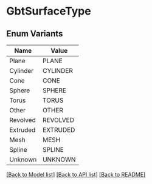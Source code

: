 # GbtSurfaceType

## Enum Variants

| Name | Value |
|---- | -----|
| Plane | PLANE |
| Cylinder | CYLINDER |
| Cone | CONE |
| Sphere | SPHERE |
| Torus | TORUS |
| Other | OTHER |
| Revolved | REVOLVED |
| Extruded | EXTRUDED |
| Mesh | MESH |
| Spline | SPLINE |
| Unknown | UNKNOWN |


[[Back to Model list]](../README.md#documentation-for-models) [[Back to API list]](../README.md#documentation-for-api-endpoints) [[Back to README]](../README.md)


